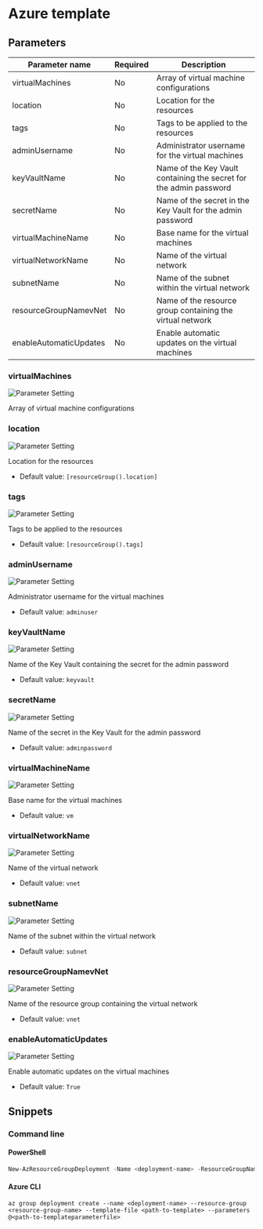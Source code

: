 # Azure template

## Parameters

Parameter name | Required | Description
-------------- | -------- | -----------
virtualMachines | No       | Array of virtual machine configurations
location       | No       | Location for the resources
tags           | No       | Tags to be applied to the resources
adminUsername  | No       | Administrator username for the virtual machines
keyVaultName   | No       | Name of the Key Vault containing the secret for the admin password
secretName     | No       | Name of the secret in the Key Vault for the admin password
virtualMachineName | No       | Base name for the virtual machines
virtualNetworkName | No       | Name of the virtual network
subnetName     | No       | Name of the subnet within the virtual network
resourceGroupNamevNet | No       | Name of the resource group containing the virtual network
enableAutomaticUpdates | No       | Enable automatic updates on the virtual machines

### virtualMachines

![Parameter Setting](https://img.shields.io/badge/parameter-optional-green?style=flat-square)

Array of virtual machine configurations

### location

![Parameter Setting](https://img.shields.io/badge/parameter-optional-green?style=flat-square)

Location for the resources

- Default value: `[resourceGroup().location]`

### tags

![Parameter Setting](https://img.shields.io/badge/parameter-optional-green?style=flat-square)

Tags to be applied to the resources

- Default value: `[resourceGroup().tags]`

### adminUsername

![Parameter Setting](https://img.shields.io/badge/parameter-optional-green?style=flat-square)

Administrator username for the virtual machines

- Default value: `adminuser`

### keyVaultName

![Parameter Setting](https://img.shields.io/badge/parameter-optional-green?style=flat-square)

Name of the Key Vault containing the secret for the admin password

- Default value: `keyvault`

### secretName

![Parameter Setting](https://img.shields.io/badge/parameter-optional-green?style=flat-square)

Name of the secret in the Key Vault for the admin password

- Default value: `adminpassword`

### virtualMachineName

![Parameter Setting](https://img.shields.io/badge/parameter-optional-green?style=flat-square)

Base name for the virtual machines

- Default value: `vm`

### virtualNetworkName

![Parameter Setting](https://img.shields.io/badge/parameter-optional-green?style=flat-square)

Name of the virtual network

- Default value: `vnet`

### subnetName

![Parameter Setting](https://img.shields.io/badge/parameter-optional-green?style=flat-square)

Name of the subnet within the virtual network

- Default value: `subnet`

### resourceGroupNamevNet

![Parameter Setting](https://img.shields.io/badge/parameter-optional-green?style=flat-square)

Name of the resource group containing the virtual network

- Default value: `vnet`

### enableAutomaticUpdates

![Parameter Setting](https://img.shields.io/badge/parameter-optional-green?style=flat-square)

Enable automatic updates on the virtual machines

- Default value: `True`

## Snippets

### Command line

#### PowerShell

```powershell
New-AzResourceGroupDeployment -Name <deployment-name> -ResourceGroupName <resource-group-name> -TemplateFile <path-to-template> -TemplateParameterFile <path-to-templateparameter>
```

#### Azure CLI

```text
az group deployment create --name <deployment-name> --resource-group <resource-group-name> --template-file <path-to-template> --parameters @<path-to-templateparameterfile>
```
